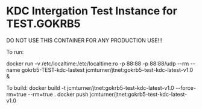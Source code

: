 # KDC Intergation Test Instance for TEST.GOKRB5

DO NOT USE THIS CONTAINER FOR ANY PRODUCTION USE!!!

To run:

docker run -v /etc/localtime:/etc/localtime:ro -p 88:88 -p 88:88/udp --rm --name gokrb5-TEST-kdc-lastest jcmturner/jtnet:gokrb5-test-kdc-latest-v1.0 &

To build:
docker build -t jcmturner/jtnet:gokrb5-test-kdc-latest-v1.0 --force-rm=true --rm=true .
docker push jcmturner/jtnet:gokrb5-test-kdc-latest-v1.0

